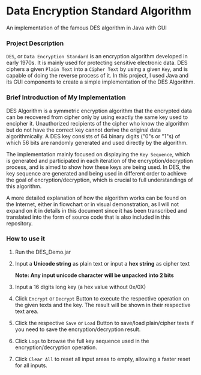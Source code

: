 # Data Encryption Standard Algorithm
An implementation of the famous DES algorithm in Java with GUI

### Project Description ###

`DES`, or `Data Encryption Standard` is an encryption algorithm developed in early 1970s. It is mainly used for protecting sensitive electronic data. DES ciphers a given `Plain Text` into a `Cipher Text` by using a given `Key`, and is capable of doing the reverse process of it. In this project, I used Java and its GUI components to create a simple implementation of the DES Algorithm.

### Brief Introduction of My Implementation ###

DES Algorithm is a symmetric encryption algorithm that the encrypted data can be recovered from cipher only by using exactly the same key used to encipher it. Unauthorized recipients of the cipher who know the algorithm but do not have the correct key cannot derive the original data algorithmically. A DES key consists of 64 binary digits ("0"s or "1"s) of which 56 bits are randomly generated and used directly by the algorithm.

The implementation mainly focused on displaying the `Key Sequence`, which is generated and participated in each iteration of the encryption/decryption process, and is aimed to show how these keys are being used. In DES, the key sequence are generated and being used in different order to achieve the goal of encryption/decryption, which is crucial to full understandings of this algorithm.

A more detailed explanation of how the algorithm works can be found on the Internet, either in flowchart or in visual demonstration, as I will not expand on it in details in this document since it has been transcribed and translated into the form of source code that is also included in this repository.

### How to use it ###

1. Run the DES_Demo.jar

2. Input a **Unicode string** as plain text or input a **hex string** as cipher text

   **Note: Any input unicode character will be unpacked into 2 bits**

3. Input a 16 digits long key (a hex value without 0x/0X)

4. Click `Encrypt` or `Decrypt` Button to execute the respective operation on the given texts and the key. The result will be shown in their respective text area.

5. Click the respective `Save` or `Load` Button to save/load plain/cipher texts if you need to save the encryption/decryption result.

6. Click `Logs` to browse the full key sequence used in the encryption/decryption operation.

7. Click `Clear All` to reset all input areas to empty, allowing a faster reset for all inputs.
